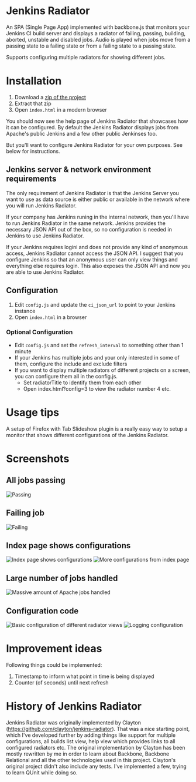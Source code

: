 # Jenkins Radiator

An SPA (Single Page App) implemented with backbone.js that monitors your Jenkins CI build server and displays a radiator of failing,
passing, building, aborted, unstable and disabled jobs. Audio is played when jobs move from a passing state to a failing state
or from a failing state to a passing state.

Supports configuring multiple radiators for showing different jobs.


# Installation

1. Download a [zip of the project](https://github.com/kogitant/jenkins-radiator/downloads)
2. Extract that zip
3. Open `index.html` in a modern browser

You should now see the help page of Jenkins Radiator that showcases how it can be configured.
By default the Jenkins Radiator displays jobs from Apache's public Jenkins and a few other public Jenkinses too.

But you'll want to configure Jenkins Radiator for your own purposes. See below for instructions.


## Jenkins server & network environment requirements 
The only requirement of Jenkins Radiator is that the Jenkins Server you want to use as data source is either public or available in the network
where you will run Jenkins Radiator. 

If your company has Jenkins runing in the internal network, then you'll have to run Jenkins Radiator in the same network.
Jenkins provides the necessary JSON API out of the box, so no configuration is needed in Jenkins to use Jenkins Radiator.

If your Jenkins requires logini and does not provide any kind of anonymous access, Jenkins Radiator cannot access the JSON API.
I suggest that you configure Jenkins so that an anonymous user can only view things and everything else requires login. This also exposes the JSON API 
and now you are able to use Jenkins Radiator.


## Configuration

1. Edit `config.js` and update the `ci_json_url` to point to your Jenkins instance
2. Open `index.html` in a browser

### Optional Configuration

* Edit `config.js` and set the `refresh_interval` to something other than 1 minute
* If your Jenkins has multiple jobs and your only interested in some of them, configure the include and exclude filters
* If you want to display multiple radiators of different projects on a screen, you can configure them all in the config.js.
    * Set radiatorTitle to identify them from each other
    * Open index.html?config=3 to view the radiator number 4 etc.


# Usage tips
A setup of Firefox with Tab Slideshow plugin is a really easy way to setup a monitor that shows different configurations of the Jenkins Radiator.


# Screenshots
## All jobs passing
![Passing](https://raw.github.com/kogitant/jenkins-radiator/master/documentation/screenshots/passing.png "All included jobs passing")

## Failing job
![Failing](https://raw.github.com/kogitant/jenkins-radiator/master/documentation/screenshots/failing.png "Radiator view when an included job is failing")

## Index page shows configurations
![Index page shows configurations](https://raw.github.com/kogitant/jenkins-radiator/master/documentation/screenshots/index.png "Index page lists what radiators have been configured")
![More configurations from index page](https://raw.github.com/kogitant/jenkins-radiator/master/documentation/screenshots/index2.png "Even more configured radiators from index page")

## Large number of jobs handled
![Massive amount of Apache jobs handled](https://raw.github.com/kogitant/jenkins-radiator/master/documentation/screenshots/818jobshandled.png "818 Apache Jobs handled")

## Configuration code
![Basic configuration of different radiator views](https://raw.github.com/kogitant/jenkins-radiator/master/documentation/screenshots/config.png "Configuration of different radiator views")
![Logging configuration](https://raw.github.com/kogitant/jenkins-radiator/master/documentation/screenshots/config2.png "Configuration of logging")


# Improvement ideas
Following things could be implemented:
1. Timestamp to inform what point in time is being displayed
2. Counter (of seconds) until next refresh


# History of Jenkins Radiator
Jenkins Radiator was originally implemented by Clayton (https://github.com/clayton/jenkins-radiator). That was a nice starting point, which I've developed further by adding things like support for multiple configurations, all builds list view, help view which provides links to all configured radiators etc.
The original implementation by Clayton has been mostly rewritten by me in order to learn about Backbone, Backbone Relational and all the other technologies used in this project. Clayton's original project didn't also include any tests. I've implemented a few, trying to learn QUnit while doing so.

